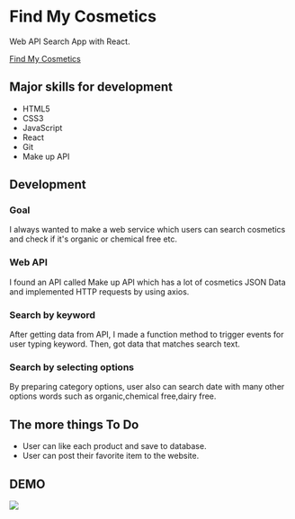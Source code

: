 # Find My Cosmetics

Web API Search App with React.

<a href="https://beach1208.github.io/Find-My-Cosmetics/" target="_blank">Find My Cosmetics</a>

## Major skills for development

- HTML5
- CSS3
- JavaScript
- React
- Git
- Make up API

## Development

### Goal

I always wanted to make a web service which users can search cosmetics and check if it's organic or chemical free etc.


### Web API
I found an API called Make up API which has a lot of cosmetics JSON Data and implemented HTTP requests by using axios.

### Search by keyword
After getting data from API, I made a function method to trigger events for user typing keyword.
Then, got data that matches search text.

### Search by selecting options
By preparing category options, user also can search date with many other options words such as organic,chemical free,dairy free.

## The more things To Do
* User can like each product and save to database.
* User can post their favorite item to the website.


## DEMO

<img src=./makeup.gif>